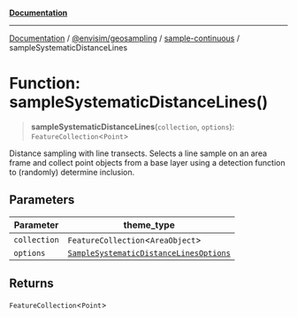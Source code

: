 [**Documentation**](../../../../README.md)

---

[Documentation](../../../../README.md) / [@envisim/geosampling](../../README.md) / [sample-continuous](../README.md) / sampleSystematicDistanceLines

# Function: sampleSystematicDistanceLines()

> **sampleSystematicDistanceLines**(`collection`, `options`): `FeatureCollection`\<`Point`\>

Distance sampling with line transects.
Selects a line sample on an area frame and collect point objects from a base
layer using a detection function to (randomly) determine inclusion.

## Parameters

| Parameter    | theme_type                                                                                      |
| ------------ | ----------------------------------------------------------------------------------------------- |
| `collection` | `FeatureCollection`\<`AreaObject`\>                                                             |
| `options`    | [`SampleSystematicDistanceLinesOptions`](../interfaces/SampleSystematicDistanceLinesOptions.md) |

## Returns

`FeatureCollection`\<`Point`\>
